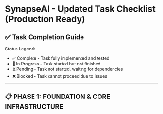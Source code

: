 # SynapseAI - Updated Task Checklist (Production Ready)

## ✅ Task Completion Guide

Status Legend:

- ✅ Complete - Task fully implemented and tested
- 🔄 In Progress - Task started but not finished
- ⏳ Pending - Task not started, waiting for dependencies
- ❌ Blocked - Task cannot proceed due to issues

---

## 📋 PHASE 1: FOUNDATION & CORE INFRASTRUCTURE